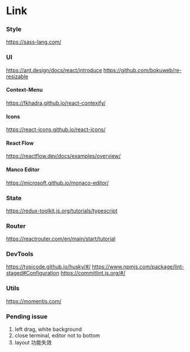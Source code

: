 # Link

### Style
https://sass-lang.com/

### UI
https://ant.design/docs/react/introduce
https://github.com/bokuweb/re-resizable

#### Context-Menu
https://fkhadra.github.io/react-contexify/

#### Icons
https://react-icons.github.io/react-icons/

#### React Flow
https://reactflow.dev/docs/examples/overview/

#### Manco Editor
https://microsoft.github.io/monaco-editor/

### State
https://redux-toolkit.js.org/tutorials/typescript

### Router 
https://reactrouter.com/en/main/start/tutorial

### DevTools
https://typicode.github.io/husky/#/
https://www.npmjs.com/package/lint-staged#Configuration
https://commitlint.js.org/#/

### Utils
https://momentjs.com/


### Pending issue
1. left drag, white background
2. close terminal, editor not to bottom
3. layout 功能失效